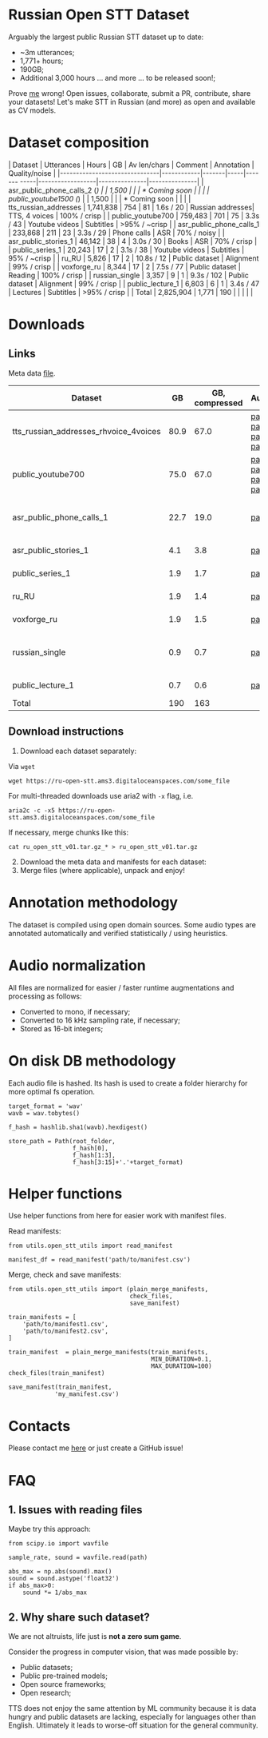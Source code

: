 # **Russian Open STT Dataset**

Arguably the largest public Russian STT dataset up to date:
- ~3m utterances;
- 1,771+ hours;
- 190GB;
- Additional 3,000 hours ... and more ... to be released soon!;


Prove [me](https://t.me/snakers41) wrong!
Open issues, collaborate, submit a PR, contribute, share your datasets!
Let's make STT in Russian (and more) as open and available as CV models.


# **Dataset composition**

| Dataset                       | Utterances | Hours | GB  | Av len/chars | Comment          | Annotation    | Quality/noise |
|-------------------------------|------------|-------|-----|-------  -----|------------------|---------------|---------------|
| asr_public_phone_calls_2 (*)  |            | 1,500 |     |              | * Coming soon    |               |               |
| public_youtube1500 (*)        |            | 1,500 |     |              | * Coming soon    |               |               |
| tts_russian_addresses         | 1,741,838  | 754   | 81  | 1.6s  / 20   | Russian addresses| TTS, 4 voices | 100% / crisp  |
| public_youtube700             | 759,483    | 701   | 75  | 3.3s  / 43   | Youtube videos   | Subtitles     | >95% / ~crisp |
| asr_public_phone_calls_1      | 233,868    | 211   | 23  | 3.3s  / 29   | Phone calls      | ASR           | 70%  / noisy  |
| asr_public_stories_1          | 46,142     | 38    | 4   | 3.0s  / 30   | Books            | ASR           | 70%  / crisp  |
| public_series_1               | 20,243     | 17    | 2   | 3.1s  / 38   | Youtube videos   | Subtitles     | 95%  / ~crisp |
| ru_RU                         | 5,826      | 17    | 2   | 10.8s / 12   | Public dataset   | Alignment     | 99%  / crisp  |
| voxforge_ru                   | 8,344      | 17    | 2   | 7.5s  / 77   | Public dataset   | Reading       | 100% / crisp  |
| russian_single                | 3,357      | 9     | 1   | 9.3s  / 102  | Public dataset   | Alignment     | 99%  / crisp  |
| public_lecture_1              | 6,803      | 6     | 1   | 3.4s  / 47   | Lectures         | Subtitles     | >95% / crisp  |
| Total                         | 2,825,904  | 1,771 | 190 |              |                  |               |               |

# **Downloads**

## **Links**

Meta data [file](https://ru-open-stt.ams3.digitaloceanspaces.com/public_meta_data_v02.csv).

| Dataset                               | GB   | GB, compressed | Audio |  Source | Manifest  |
|---------------------------------------|------|----------------|-------|  -------| ----------|
| tts_russian_addresses_rhvoice_4voices | 80.9 | 67.0           |   [part1](https://ru-open-stt.ams3.digitaloceanspaces.com/tts_russian_addresses_rhvoice_4voices.tar.gz_aa), [part2](https://ru-open-stt.ams3.digitaloceanspaces.com/tts_russian_addresses_rhvoice_4voices.tar.gz_ab), [part3](https://ru-open-stt.ams3.digitaloceanspaces.com/tts_russian_addresses_rhvoice_4voices.tar.gz_ac), [part4](https://ru-open-stt.ams3.digitaloceanspaces.com/tts_russian_addresses_rhvoice_4voices.tar.gz_ad)     | TTS | [link](https://ru-open-stt.ams3.digitaloceanspaces.com/tts_russian_addresses_rhvoice_4voices.csv) |
| public_youtube700                     | 75.0 | 67.0           |   [part1](https://ru-open-stt.ams3.digitaloceanspaces.com/public_youtube700.tar.gz_aa), [part2](https://ru-open-stt.ams3.digitaloceanspaces.com/public_youtube700.tar.gz_ab), [part3](https://ru-open-stt.ams3.digitaloceanspaces.com/public_youtube700.tar.gz_ac), [part4](https://ru-open-stt.ams3.digitaloceanspaces.com/public_youtube700.tar.gz_ad)    | YouTube videos | [link](https://ru-open-stt.ams3.digitaloceanspaces.com/public_youtube700.csv) |
| asr_public_phone_calls_1              | 22.7 | 19.0           |   [part1](https://ru-open-stt.ams3.digitaloceanspaces.com/asr_public_phone_calls_1.tar.gz)    | ASR + public phone calls | [link](https://ru-open-stt.ams3.digitaloceanspaces.com/asr_public_phone_calls_1.csv) |
| asr_public_stories_1                  | 4.1  | 3.8            |   [part1](https://ru-open-stt.ams3.digitaloceanspaces.com/asr_public_stories_1.tar.gz)    | Public stories | [link](https://ru-open-stt.ams3.digitaloceanspaces.com/asr_public_stories_1.csv) |
| public_series_1                       | 1.9  | 1.7            |   [part1](https://ru-open-stt.ams3.digitaloceanspaces.com/public_series_1.tar.gz)    | Public series | [link](https://ru-open-stt.ams3.digitaloceanspaces.com/public_series_1.csv) |
| ru_RU                                 | 1.9  | 1.4            |   [part1](https://ru-open-stt.ams3.digitaloceanspaces.com/ru_ru.tar.gz)    | Caito.de [dataset](https://www.caito.de/data/Training/stt_tts/) | [link](https://ru-open-stt.ams3.digitaloceanspaces.com/ru_RU.csv) |
| voxforge_ru                           | 1.9  | 1.5            |   [part1](https://ru-open-stt.ams3.digitaloceanspaces.com/voxforge_ru.tar.gz)    | Voxforge  [dataset](www.repository.voxforge1.org/downloads/) | [link](https://ru-open-stt.ams3.digitaloceanspaces.com/voxforge_ru.csv) |
| russian_single                        | 0.9  | 0.7            |   [part1](https://ru-open-stt.ams3.digitaloceanspaces.com/russian_single.tar.gz)    | Russian single speaker [dataset](https://www.kaggle.com/bryanpark/russian-single-speaker-speech-dataset) | [link](https://ru-open-stt.ams3.digitaloceanspaces.com/russian_single.csv) |
| public_lecture_1                      | 0.7  | 0.6            |   [part1](https://ru-open-stt.ams3.digitaloceanspaces.com/public_lecture_1.tar.gz)    | Public lectures | [link](https://ru-open-stt.ams3.digitaloceanspaces.com/public_lecture_1.csv) |
| Total                                 | 190  | 163            |      | | | |


## **Download instructions**

1. Download each dataset separately:

  Via `wget`
  ```
  wget https://ru-open-stt.ams3.digitaloceanspaces.com/some_file
  ```

  For multi-threaded downloads use aria2 with `-x` flag, i.e.
  ```
  aria2c -c -x5 https://ru-open-stt.ams3.digitaloceanspaces.com/some_file
  ```

  If necessary, merge chunks like this:
  ```
  cat ru_open_stt_v01.tar.gz_* > ru_open_stt_v01.tar.gz
  ```

2. Download the meta data and manifests for each dataset:
3. Merge files (where applicable), unpack and enjoy!

# **Annotation methodology**

The dataset is compiled using open domain sources.
Some audio types are annotated automatically and verified statistically / using heuristics.


# **Audio normalization**

All files are normalized for easier / faster runtime augmentations and processing as follows:
- Converted to mono, if necessary;
- Converted to 16 kHz sampling rate, if necessary;
- Stored as 16-bit integers;

# **On disk DB methodology**

Each audio file is hashed.
Its hash is used to create a folder hierarchy for more optimal fs operation.

```
target_format = 'wav'
wavb = wav.tobytes()

f_hash = hashlib.sha1(wavb).hexdigest()

store_path = Path(root_folder,
                  f_hash[0],
                  f_hash[1:3],
                  f_hash[3:15]+'.'+target_format)
```

# **Helper functions**

Use helper functions from here for easier work with manifest files.

Read manifests:
```
from utils.open_stt_utils import read_manifest

manifest_df = read_manifest('path/to/manifest.csv')
```

Merge, check and save manifests:
```
from utils.open_stt_utils import (plain_merge_manifests,
                                  check_files,
                                  save_manifest)

train_manifests = [
    'path/to/manifest1.csv',
    'path/to/manifest2.csv',
]

train_manifest  = plain_merge_manifests(train_manifests,
                                        MIN_DURATION=0.1,
                                        MAX_DURATION=100)
check_files(train_manifest)

save_manifest(train_manifest,
             'my_manifest.csv')
```

# **Contacts**

Please contact me [here](https://t.me/snakers41) or just create a GitHub issue!

# **FAQ**

## **1. Issues with reading files**

Maybe try this approach:
```
from scipy.io import wavfile

sample_rate, sound = wavfile.read(path)

abs_max = np.abs(sound).max()
sound = sound.astype('float32')
if abs_max>0:
    sound *= 1/abs_max
```
## **2. Why share such dataset?**

We are not altruists,  life just is **not a zero sum game**.

Consider the progress in computer vision, that was made possible by:
- Public datasets;
- Public pre-trained models;
- Open source frameworks;
- Open research;

TTS does not enjoy the same attention by ML community because it is data hungry and public datasets are lacking, especially for languages other than English.
Ultimately it leads to worse-off situation for the general community.
